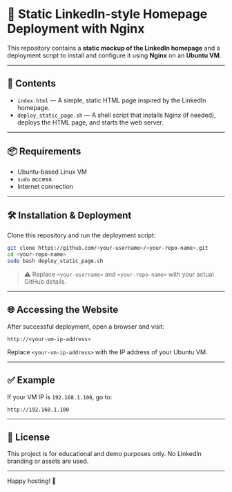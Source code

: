 # 🚀 Static LinkedIn-style Homepage Deployment with Nginx

This repository contains a **static mockup of the LinkedIn homepage** and a deployment script to install and configure it using **Nginx** on an **Ubuntu VM**.

---

## 📁 Contents

- `index.html` — A simple, static HTML page inspired by the LinkedIn homepage.
- `deploy_static_page.sh` — A shell script that installs Nginx (if needed), deploys the HTML page, and starts the web server.

---

## 📦 Requirements

- Ubuntu-based Linux VM
- `sudo` access
- Internet connection

---

## 🛠️ Installation & Deployment

Clone this repository and run the deployment script:

```bash
git clone https://github.com/<your-username>/<your-repo-name>.git
cd <your-repo-name>
sudo bash deploy_static_page.sh
```

> ⚠️ Replace `<your-username>` and `<your-repo-name>` with your actual GitHub details.

---

## 🌐 Accessing the Website

After successful deployment, open a browser and visit:

```
http://<your-vm-ip-address>
```

Replace `<your-vm-ip-address>` with the IP address of your Ubuntu VM.

---

## ✅ Example

If your VM IP is `192.168.1.100`, go to:

```
http://192.168.1.100
```

---

## 🧾 License

This project is for educational and demo purposes only. No LinkedIn branding or assets are used.

---

Happy hosting! 🎉

